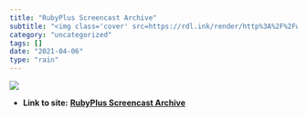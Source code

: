 ```yaml
---
title: "RubyPlus Screencast Archive"
subtitle: "<img class='cover' src=https://rdl.ink/render/http%3A%2F%2Fwww.rubyplus.org%2Fepisodes%2Farchive>"
category: "uncategorized"
tags: []
date: "2021-04-06"
type: "rain"
---
```

<img class="cover" src=https://rdl.ink/render/http%3A%2F%2Fwww.rubyplus.org%2Fepisodes%2Farchive>


* **Link to site:** **[RubyPlus Screencast Archive](http://www.rubyplus.org/episodes/archive)**